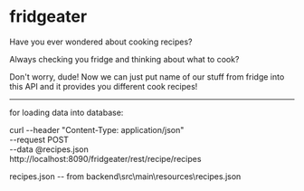 # fridgeater

Have you ever wondered about cooking recipes?

Always checking you fridge and thinking about what to cook?

Don't worry, dude! Now we can just put name of our stuff from fridge into this API and it provides you different cook recipes!

---

for loading data into database:

curl --header "Content-Type: application/json" \
  --request POST \
  --data @recipes.json \
  http://localhost:8090/fridgeater/rest/recipe/recipes

recipes.json -- from backend\src\main\resources\recipes.json
